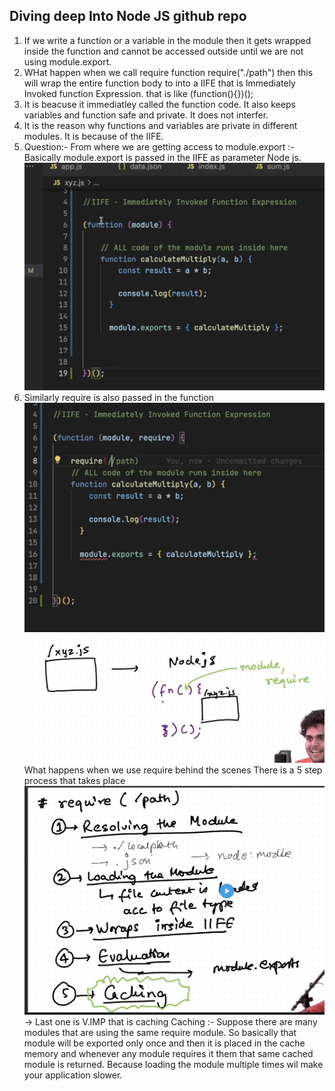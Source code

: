 ## Diving deep Into Node JS github repo 

1. If we write a function or a variable in the module then it gets wrapped inside the function and cannot be accessed outside until we are not using module.export.
2. WHat happen when we call require function 
require("./path")
then this will wrap the entire function body to into a IIFE that is Immediately Invoked function Expression.
that is like 
(function(){})();
3. It is beacuse it immediatley called the function code. It also keeps variables and function safe and private. It does not interfer.
4. It is the reason why functions and variables are private in different modules. It is because of the IIFE.
5. Question:- From where we are getting access to module.export :- Basically module.export is passed in the IIFE as parameter Node js.
![alt text](image.png)
6. Similarly require is also passed in the function
![alt text](image-1.png)
![alt text](image-2.png)
What happens when we use require behind the scenes 
There is a 5 step process that takes place 
![alt text](image-3.png)
-> Last one is V.IMP that is caching 
Caching :- Suppose there are many modules that are using the same require module.
So basically that module will be exported only once and then it is placed in the cache memory and whenever any module requires it them that same cached module is returned.
Because loading the module multiple times wil make your application slower.
